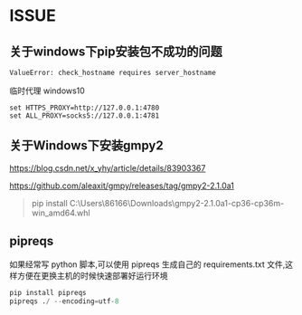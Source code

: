 # ISSUE

## 关于windows下pip安装包不成功的问题

`ValueError: check_hostname requires server_hostname`

临时代理 windows10

```
set HTTPS_PROXY=http://127.0.0.1:4780
set ALL_PROXY=socks5://127.0.0.1:4781
```

## 关于Windows下安装gmpy2

https://blog.csdn.net/x_yhy/article/details/83903367

https://github.com/aleaxit/gmpy/releases/tag/gmpy2-2.1.0a1

>pip install C:\Users\86166\Downloads\gmpy2-2.1.0a1-cp36-cp36m-win_amd64.whl

## pipreqs

如果经常写 python 脚本,可以使用 pipreqs 生成自己的 requirements.txt 文件,这样方便在更换主机的时候快速部署好运行环境

```py
pip install pipreqs
pipreqs ./ --encoding=utf-8
```

